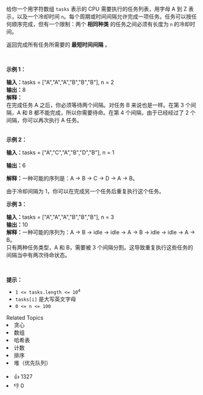 <p>给你一个用字符数组&nbsp;<code>tasks</code> 表示的 CPU 需要执行的任务列表，用字母 A 到 Z 表示，以及一个冷却时间 <code>n</code>。每个周期或时间间隔允许完成一项任务。任务可以按任何顺序完成，但有一个限制：两个<strong> 相同种类</strong> 的任务之间必须有长度为<strong>&nbsp;</strong><code>n</code><strong> </strong>的冷却时间。</p>

<p>返回完成所有任务所需要的<strong> 最短时间间隔</strong>&nbsp;。</p>

<p>&nbsp;</p>

<p><strong>示例 1：</strong></p>

<div class="example-block">
 <strong>输入：</strong>tasks = ["A","A","A","B","B","B"], n = 2
</div>

<div class="example-block">
 <strong>输出：</strong>8
</div>

<div class="example-block">
 <strong>解释：</strong>
</div>

<div class="example-block">
 在完成任务 A 之后，你必须等待两个间隔。对任务 B 来说也是一样。在第 3 个间隔，A 和 B 都不能完成，所以你需要待命。在第 4 个间隔，由于已经经过了 2 个间隔，你可以再次执行 A 任务。
</div>

<div class="example-block">
 &nbsp;
</div>

<p><strong class="example">示例 2：</strong></p>

<div class="example-block"> 
 <p><b>输入：</b>tasks = ["A","C","A","B","D","B"], n = 1</p> 
</div>

<p><b>输出：</b>6</p>

<p><b>解释：</b>一种可能的序列是：A -&gt; B -&gt; C -&gt; D -&gt; A -&gt; B。</p>

<p>由于冷却间隔为 1，你可以在完成另一个任务后重复执行这个任务。</p>

<p><strong>示例 3：</strong></p>

<div class="example-block">
 <strong>输入：</strong>tasks = ["A","A","A","B","B","B"], n = 3
</div>

<div class="example-block">
 <strong>输出：</strong>10
</div>

<div class="example-block">
 <strong>解释：</strong>一种可能的序列为：A -&gt; B -&gt; idle -&gt; idle -&gt; A -&gt; B -&gt; idle -&gt; idle -&gt; A -&gt; B。
</div>

<div class="example-block">
 只有两种任务类型，A 和 B，需要被 3 个间隔分割。这导致重复执行这些任务的间隔当中有两次待命状态。
</div>

<p>&nbsp;</p>

<p><strong>提示：</strong></p>

<ul> 
 <li><code>1 &lt;= tasks.length &lt;= 10<sup>4</sup></code></li> 
 <li><code>tasks[i]</code> 是大写英文字母</li> 
 <li><code>0 &lt;= n &lt;= 100</code></li> 
</ul>

<div><div>Related Topics</div><div><li>贪心</li><li>数组</li><li>哈希表</li><li>计数</li><li>排序</li><li>堆（优先队列）</li></div></div><br><div><li>👍 1327</li><li>👎 0</li></div>